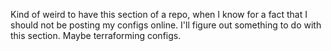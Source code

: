 Kind of weird to have this section of a repo, when I know for a fact that I should not be posting my configs online.  I'll figure out something to do with this section.  Maybe terraforming configs.  

